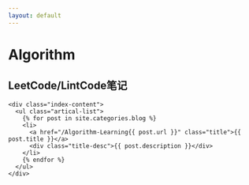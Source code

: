 ```yaml
---
layout: default
---
```


<body>
  <div class="index-wrapper">
    <div class="aside">
      <div class="info-card">
        <h1>Algorithm</h1>
        <h2>LeetCode/LintCode笔记</h2>
      </div>
      <div id="particles-js"></div>
    </div>

    <div class="index-content">
      <ul class="artical-list">
        {% for post in site.categories.blog %}
        <li>
          <a href="/Algorithm-Learning{{ post.url }}" class="title">{{ post.title }}</a>
          <div class="title-desc">{{ post.description }}</div>
        </li>
        {% endfor %}
      </ul>
    </div>
  </div>
</body>
